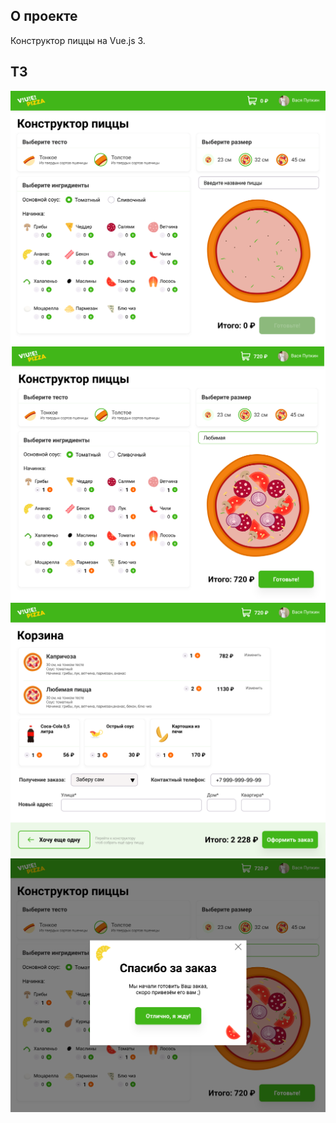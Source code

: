 ## О проекте
Конструктор пиццы на Vue.js 3.

## ТЗ
![Image 1](tz/1.svg)
![Image 2](tz/2.svg)
![Image 3](tz/3.svg)
![Image 4](tz/4.svg)